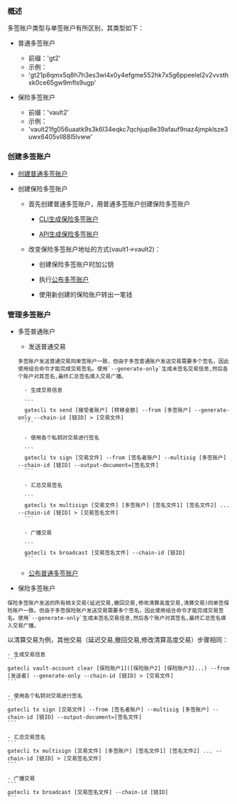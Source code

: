 ### 概述

多签账户类型与单签账户有所区别，其类型如下：

- 普通多签账户
	- 前缀：'gt2'
	- 示例：
	- 'gt21p8qmx5q8h7h3es3wl4x0y4efgme552hk7x5g6ppeelel2v2vvsthxk0ce65gw9mfls9ugp'

- 保险多签账户
	- 前缀：'vault2'
	- 示例：
	- 'vault21fg056uaatk9s3k6l34eqkc7qchjup8e39afauf9naz4jmpklsze3uwx6405vll88l5lvww'

### 创建多签账户

- [创建普通多签账户](../developers/cli/account.md)

- 创建保险多签账户
	-  首先创建普通多签账户，用普通多签账户创建保险多签账户

		- [CLI生成保险多签账户](../developers/cli/vault-account.md)

		- [API生成保险多签账户](../developers/api/vault-account.md)
	
	- 改变保险多签账户地址的方式(vault1->vault2)：
		- 创建保险多签账户时加公钥

		- 执行[公布多签账户](../developers/cli/account.md)

		- 使用新创建的保险账户转出一笔钱

### 管理多签账户

- 多签普通账户

	- 发送普通交易
	```
	多签账户发送普通交易同单签账户一致，但由于多签普通账户发送交易需要多个签名，因此使用组合命令才能完成交易签名。使用`--generate-only`生成未签名交易信息,然后各个账户对其签名,最终汇总签名填入交易广播。
	```
		- 生成交易信息  
		
		```
		gatecli tx send [接受者账户] [转移金额] --from [多签账户] --generate-only --chain-id [链ID] > [交易文件]
		```
	
		- 使用各个私钥对交易进行签名  
		
		```
		gatecli tx sign [交易文件] --from [签名者账户] --multisig [多签账户] --chain-id [链ID] --output-document=[签名文件]
		```
		
		- 汇总交易签名  
		
		```
		gatecli tx multisign [交易文件] [多签账户] [签名文件1] [签名文件2] ... --chain-id [链ID] > [交易签名文件]
		```
	
		- 广播交易  
		
 		```
 		gatecli tx broadcast [交易签名文件] --chain-id [链ID]
 		```	
	- [公布普通多签账户](../developers/cli/account.md)

- 保险多签账户
```
保险多签账户发送的所有相关交易(延迟交易,撤回交易,修改清算高度交易,清算交易)同单签保险账户一致。但由于多签保险账户发送交易需要多个签名，因此使用组合命令才能完成交易签名。使用`--generate-only`生成未签名交易信息,然后各个账户对其签名,最终汇总签名填入交易广播。
```
以清算交易为例，其他交易（延迟交易,撤回交易,修改清算高度交易）步骤相同：

	- 生成交易信息
	```
	gatecli vault-account clear [保险账户1]([保险账户2] [保险账户3]...) --from [发送者] --generate-only --chain-id [链ID] > [交易文件]
	```
	
	- 使用各个私钥对交易进行签名
	```
	gatecli tx sign [交易文件] --from [签名者账户] --multisig [多签账户] --chain-id [链ID] --output-document=[签名文件]
	```

	- 汇总交易签名
	```
	gatecli tx multisign [交易文件] [多签账户] [签名文件1] [签名文件2] ... --chain-id [链ID] > [交易签名文件]
	```

	- 广播交易
	```
	gatecli tx broadcast [交易签名文件] --chain-id [链ID]
	```
	
	
